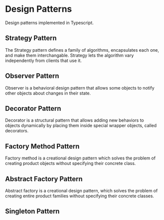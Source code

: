 # Design Patterns

Design patterns implemented in Typescript.

## Strategy Pattern

The Strategy pattern defines a family of algorithms, encapsulates each one, and make them interchangable. Strategy lets the algorithm vary independently from clients that use it.

## Observer Pattern

Observer is a behavioral design pattern that allows some objects to notify other objects about changes in their state.

## Decorator Pattern

Decorator is a structural pattern that allows adding new behaviors to objects dynamically by placing them inside special wrapper objects, called decorators.

## Factory Method Pattern

Factory method is a creational design pattern which solves the problem of creating product objects without specifying their concrete class.

## Abstract Factory Pattern

Abstract factory is a creational design pattern, which solves the problem of creating entire product families without specifying their concrete classes.

## Singleton Pattern

